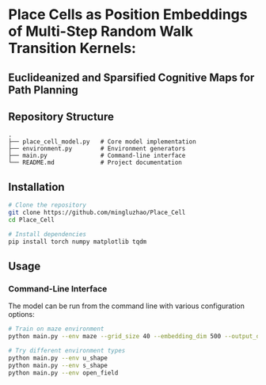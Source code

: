 # Place Cells as Position Embeddings of Multi-Step Random Walk Transition Kernels:
## Euclideanized and Sparsified Cognitive Maps for Path Planning

## Repository Structure

```
.
├── place_cell_model.py   # Core model implementation
├── environment.py        # Environment generators
├── main.py               # Command-line interface
└── README.md             # Project documentation
```

## Installation

```bash
# Clone the repository
git clone https://github.com/mingluzhao/Place_Cell
cd Place_Cell

# Install dependencies
pip install torch numpy matplotlib tqdm
```

## Usage

### Command-Line Interface

The model can be run from the command line with various configuration options:

```bash
# Train on maze environment
python main.py --env maze --grid_size 40 --embedding_dim 500 --output_dir maze_results

# Try different environment types
python main.py --env u_shape 
python main.py --env s_shape
python main.py --env open_field
```
